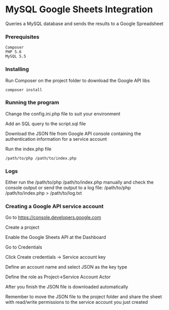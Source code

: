 # MySQL Google Sheets Integration

Queries a MySQL database and sends the results to a Google Spreadsheet

### Prerequisites

```
Composer
PHP 5.6
MySQL 5.5
```

### Installing

Run Composer on the project folder to download the Google API libs

```
composer install
```

### Running the program

Change the config.ini.php file to suit your environment

Add an SQL query to the script.sql file

Download the JSON file from Google API console containing the authentication information for a service account

Run the index.php file

```
/path/to/php /path/to/index.php
```

### Logs

Either run the /path/to/php /path/to/index.php manually and check the console output or send the output to a log file: /path/to/php /path/to/index.php > /path/to/log.txt

### Creating a Google API service account

Go to https://console.developers.google.com

Create a project

Enable the Google Sheets API at the Dashboard

Go to Credentials

Click Create credentials -> Service account key

Define an account name and select JSON as the key type

Define the role as Project->Service Account Actor

After you finish the JSON file is downloaded automatically

Remember to move the JSON file to the project folder and share the sheet with read/write permissions to the service account you just created
